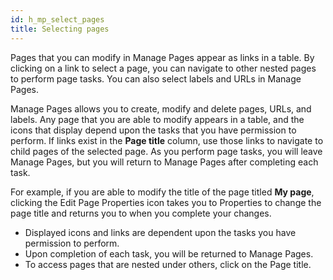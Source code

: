 ```yaml
---
id: h_mp_select_pages
title: Selecting pages
---
```





Pages that you can modify in Manage Pages appear as links in a table. By clicking on a link to select a page, you can navigate to other nested pages to perform page tasks. You can also select labels and URLs in Manage Pages.

Manage Pages allows you to create, modify and delete pages, URLs, and labels. Any page that you are able to modify appears in a table, and the icons that display depend upon the tasks that you have permission to perform. If links exist in the **Page title** column, use those links to navigate to child pages of the selected page. As you perform page tasks, you will leave Manage Pages, but you will return to Manage Pages after completing each task.

For example, if you are able to modify the title of the page titled **My page**, clicking the Edit Page Properties icon takes you to Properties to change the page title and returns you to when you complete your changes.

-   Displayed icons and links are dependent upon the tasks you have permission to perform.
-   Upon completion of each task, you will be returned to Manage Pages.
-   To access pages that are nested under others, click on the Page title.

